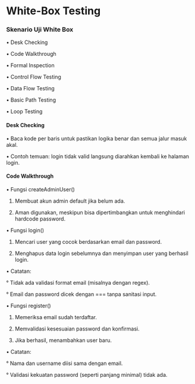 # White-Box Testing
### Skenario Uji White Box

• Desk Checking

• Code Walkthrough

• Formal Inspection

• Control Flow Testing

• Data Flow Testing

• Basic Path Testing

• Loop Testing

#### Desk Checking

• Baca kode per baris untuk pastikan logika benar dan semua jalur masuk akal.

• Contoh temuan: login tidak valid langsung diarahkan kembali ke halaman login.

#### Code Walkthrough

• Fungsi createAdminUser()

1. Membuat akun admin default jika belum ada.

2. Aman digunakan, meskipun bisa dipertimbangkan untuk menghindari hardcode password.

• Fungsi login()

1. Mencari user yang cocok berdasarkan email dan password.

2. Menghapus data login sebelumnya dan menyimpan user yang berhasil login.

• Catatan:

° Tidak ada validasi format email (misalnya dengan regex).

° Email dan password dicek dengan === tanpa sanitasi input.

• Fungsi register()

1. Memeriksa email sudah terdaftar.

2. Memvalidasi kesesuaian password dan konfirmasi.

3. Jika berhasil, menambahkan user baru.

• Catatan:

° Nama dan username diisi sama dengan email.

° Validasi kekuatan password (seperti panjang minimal) tidak ada.
